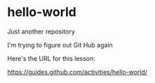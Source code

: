 # hello-world
Just another repository

I'm trying to figure out Git Hub again

Here's the URL for this lesson:

https://guides.github.com/activities/hello-world/
